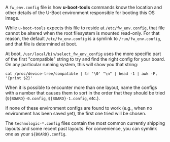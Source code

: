 A `fw_env.config` file is how **u-boot-tools** commands know the location
and other details of the U-Boot environment responsible for booting
this OS image.

While `u-boot-tools` expects this file to reside at
`/etc/fw_env.config`, that file cannot be altered when the root
filesystem is mounted read-only.  For that reason, the default
`/etc/fw_env.config` is a symlink to `/run/fw_env.config`, and that
file is determined at boot.

At boot, `/usr/local/bin/select_fw_env_config` uses the more specific part of the first "compatible" string to try and find the right config for your board. On any particular running system, this will show you that string:
```
cat /proc/device-tree/compatible | tr '\0' "\n" | head -1 | awk -F, '{print $2}'
```

When it is possible to encounter more than one layout, name the
configs with a number that causes them to sort in the order that they
should be tried (`${BOARD}-0.config`, `${BOARD}-1.config`, etc.).

If none of these environment configs are found to work (e.g., when no
environment has been saved yet), the first one tried will be chosen.

The `technologic-*.config` files contain the most common currently
shipping layouts and some recent past layouts. For convenience, you
can symlink one as your `${BOARD}.config`.
